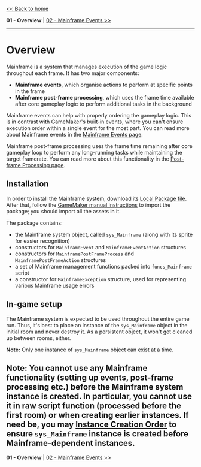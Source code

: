 [<< Back to home](https://github.com/Alphish/gm-mainframe)

**01 - Overview** | [02 - Mainframe Events >>](/Docs/02%20-%20Mainframe%20Events.md)

-----

# Overview

Mainframe is a system that manages execution of the game logic throughout each frame. It has two major components:

- **Mainframe events**, which organise actions to perform at specific points in the frame
- **Mainframe post-frame processing**, which uses the frame time available after core gameplay logic to perform additional tasks in the background

Mainframe events can help with properly ordering the gameplay logic. This is in contrast with GameMaker's built-in events, where you can't ensure execution order within a single event for the most part. You can read more about Mainframe events in the [Mainframe Events page](/Docs/02%20-%20Mainframe%20Events.md).

Mainframe post-frame processing uses the frame time remaining after core gameplay loop to perform any long-running tasks while maintaining the target framerate. You can read more about this functionality in the [Post-frame Processing page](/Docs/03%20-%20Post-frame%20Processing.md).

## Installation

In order to install the Mainframe system, download its [Local Package file](http://www.example.com). After that, follow the [GameMaker manual instructions](https://manual.gamemaker.io/monthly/en/#t=IDE_Tools%2FLocal_Asset_Packages.htm) to import the package; you should import all the assets in it.

The package contains:
- the Mainframe system object, called `sys_Mainframe` (along with its sprite for easier recognition)
- constructors for `MainframeEvent` and `MainframeEventAction` structures
- constructors for `MainframePostFrameProcess` and `MainframePostFrameAction` structures
- a set of Mainframe management functions packed into `funcs_Mainframe` script
- a constructor for `MainframeException` structure, used for representing various Mainframe usage errors

## In-game setup

The Mainframe system is expected to be used throughout the entire game run. Thus, it's best to place an instance of the `sys_Mainframe` object in the initial room and never destroy it. As a persistent object, it won't get cleaned up between rooms, either.

**Note:** Only one instance of `sys_Mainframe` object can exist at a time.

**Note:** You cannot use any Mainframe functionality (setting up events, post-frame processing etc.) before the Mainframe system instance is created. In particular, you cannot use it in raw script function (processed before the first room) or when creating earlier instances. If need be, you may [Instance Creation Order](https://manual.gamemaker.io/monthly/en/#t=The_Asset_Editors%2FRoom_Properties%2FRoom_Properties.htm%23creation_order) to ensure `sys_Mainframe` instance is created before Mainframe-dependent instances.
-----

**01 - Overview** | [02 - Mainframe Events >>](/Docs/02%20-%20Mainframe%20Events.md)
